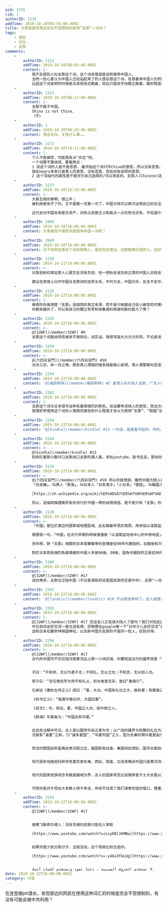 ```yaml
---
aid: 1535
cid: 1
authorID: 2235
addTime: 2019-10-20T05:59:00.000Z
title: 大家能接受港台论坛不受限制的使用“支那”一词吗？
tags:
    - 港台
    - 论坛
    - 支那
comments:
    -
        authorID: 2151
        addTime: 2019-10-20T08:03:00.000Z
        content: |-
            我不反感别人叫支那这个词，这个词本意就是讽刺侮辱中国人。  
            当然一些心里认为中国人已经站起来了的人很反感这个词，在我看来中国人仍然跪着呢，所以用这个词还算合理。  
            比起这个词发明的时候是五体投地式跪着，现在只是双手扶膝正跪着，跪的程度减轻了一点，但离站起来还很远呢。
    -
        authorID: 2153
        addTime: 2019-10-20T08:17:00.000Z
        content: |-
            支那不属于中国。  
            Shina is not China.  
            （不）
    -
        authorID: 1
        addTime: 2019-10-20T08:25:00.000Z
        content: 港台论坛，关我什么事……
    -
        authorID: 2172
        addTime: 2019-10-20T10:11:00.000Z
        content: |-
            个人不能接受，可能我有点"白左"吧。  
            一个词算不算歧视，要看两点：  
            1 说这个词的人是不是恶意. 最开始这个词只作China的意思，所以没有恶意。但现在用这个词的人明显是恶意的。  
            就如negro本来只是黑人的意思，没有恶意，现在则有歧视的意思。  
            2 这个词指代的属性是不是对方自己选择的/可以改变的。支那人(Chinese)这个身份不是自己选择的/不可改变。
    -
        authorID: 2237
        addTime: 2019-10-20T16:19:00.000Z
        content: |-
            大家互相伤害啊，很公平；  
            被利用是免不了的，又不是第一天第一次了，中国大陆可以再次证明自己的合法性，港台可以再次宣称自己的分裂决心。

            近代史对中国本来是负资产，对抢占民族主义制高点一点优势也没有，不知道什么时候，就变成搞的它好像变是中国的一如既往的利益维护者了。
    -
        authorID: 1989
        addTime: 2019-10-20T16:00:00.000Z
        content: 大家接受不接受共匪使用中国一词呢？
    -
        authorID: 2049
        addTime: 2019-10-20T16:00:00.000Z
        content: 问下发明支那这个词的那群人，是否包含港台。这群数典忘祖的人，还好意思说这？你自己认不认无所谓，关键大家认为你是
    -
        authorID: 2295
        addTime: 2019-10-21T16:00:00.000Z
        content: >-
            对某些粉红喊支那人心里完全没有负担，但一想到会波及到正常的中国人总有些不好意思，说到底还是中共窃居了中国的身分，使得污名顺带扣在全体中国人头上。  

            建议在使用上分开中国与支那间的连带关系，中共为支，中国为华，反支不反华。
    -
        authorID: 2126
        addTime: 2019-10-22T16:00:00.000Z
        content: |-
            麻煩你先搞清楚「支那」這個詞的真正來源，而不是只根據自己從小接受的共黨的教育來判斷是否對錯好壞。  
            你都來牆外了，可以有自己的獨立思考和收集資料再做判斷的能力了嗎？
    -
        authorID: 2295
        addTime: 2019-10-22T16:00:00.000Z
        content: >-
            @[32WF](/member/32WF) #9
            支那这个词是歧视性根本不用辩论，说实话，我想骂就大大方方的骂，不论是说者还是听者对这个词的目的都很明确，硬要说不是歧视就很无聊了。词意本来就会变化，Nigger原意是皮肤黝黑的人，过了几个世纪後才变成黑鬼，难道你会跟黑人说Nigger原意不是歧视请你不要在意？贵様一开始也只是宫廷敬称罢了，一个词是不是歧视，是以听者为出发点，既然已成为大部分人的共识，再去诡辩就很无聊了。
    -
        authorID: 2294
        addTime: 2019-10-22T16:00:00.000Z
        content: >-
            @[六四天安門](/member/六四天安門) #10
            冰冻三日，非一日之寒。那些真心港独的根本就是痴心妄想。港人港警都叫苦连天，真出动解放军，你想想那些在党国教育下长大，思想不同，语言不同，当兵的多数是九年义务教育都没完成的去镇压，不用半年港独就消声匿迹了。而另外占大多数认同中国反对中共的港人，叫我们做支那，就像广东本地人看外省人叫你北佬你能咋的，上海本地人排外一样的心理。这点都受不了，那你别出门了，躲在你家里天天叫嚣灭美屠日就厉害了。你出门到村里走走，三叔婆四表婶不叫你支那，也用本地话叫你XX又有什么两样。这么玻璃心，干脆与世隔绝好过。
    -
        authorID: 2294
        addTime: 2019-10-22T16:00:00.000Z
        content: '@[梅菲斯特](/member/梅菲斯特) #2 香港人叫大陆人支那，广东人叫外地人北佬捞佬，有区别吗？'
    -
        authorID: 2302
        addTime: 2019-10-22T16:00:00.000Z
        content: |-
            支那这个词与日本侵华战争有着很强烈的联系。说话要考虑他人的感受，政治方面尤其是如此。  
            我很好奇使用这个词的人情商究竟低到什么程度才会认为使用“支那”、“脱脂”这种词能对他们支持的cause有什么帮助。
    -
        authorID: 2294
        addTime: 2019-10-22T16:00:00.000Z
        content: "@[kindle](/member/kindle) #13 一句话，就是看不起你，咋的。\n\n\"What cha lookin' at?\"（你瞅啥）  \n\"You got a problem?\" （就瞅了咋地）  \n“hi，body，you get the worry door!\"  \n\"Fuck you!\"  \n[\\[email\_protected\\]](/cdn-cgi/l/email-protection)[\\[email\_protected\\]](/cdn-cgi/l/email-protection)&$&"
    -
        authorID: 2294
        addTime: 2019-10-22T16:00:00.000Z
        content: >-
            @[kindle](/member/kindle) #13
            别死盯着那少数开口支那闭口支那的港人看，多到youtube，脸书走走。那怕你打的是简体字，只要你能释出善意是同情和支持他们的反送中运动，也一堆港人来给你送人头送温暖。民主的好处本身就在于多元化包容共融，只有独裁威权才非黑即白宇宙真理主体思想。你到广东打工，人家本地人骂你北佬，你到帝都北漂，人家直接清理低端人口驱逐出境打包回家，也没见你这么大反应。
    -
        authorID: 2126
        addTime: 2019-10-22T16:00:00.000Z
        content: >-
            @[六四天安門](/member/六四天安門) #10 所以你是想說，雖然中國大陸人在歷史上包括現在叫白種人
            「白皮豬」，叫黑人「黑鬼」，叫日本人「日本鬼子」「小日本」「倭寇」，叫韓國人「棒子」「韓狗」，叫印度人「印度阿三」，叫泰國人「人妖」，叫越南人等東南亞國家的人「猴子」，叫臺灣人「台巴子」，叫穆斯林「白帽子」「綠綠」，不僅看不起外地人、窮人、農民工，甚至連本省的人也要互相內鬥，但是被一個外地人叫「支那」就是人格侮辱了受不了了是嗎？  

            [https://zh.wikipedia.org/wiki/%E6%AD%A7%E8%A7%86%E8%AF%AD](https://zh.wikipedia.org/wiki/%E6%AD%A7%E8%A7%86%E8%AF%AD)  

            所以，這個詞條裡面所有的流行於中國一帶的歧視用語，是不是只有「支那」你是接受不了的？
    -
        authorID: 2126
        addTime: 2019-10-22T16:00:00.000Z
        content: >-
            「中國」是位於東亞的國家或地理區域，此名稱最早見於西周，用來指以洛陽盆地為中心的中原地區，與四夷相對，之後逐漸用來指稱從夏朝起延續傳承至今的各政權。——（維基百科詞條「中國」）  

            順便說一句，「中國」在古代早期的時候僅僅是「以洛陽盆地為中心的中原地區」。與之對應的，東南西北偏遠地區的人們分別被稱為「東夷、西狄、南蠻、北戎」，隨之產生的「蠻夷」「蠻荒」等詞語究竟是褒義還是貶義不用我說了吧。這「四夷」根本沒被中原地區的高貴的華夏族放在眼裡，也不被算在「中國」的領土之內。所以「中國」這個詞，才是從幾千年前產生之初就含有強烈歧視意味的詞語。  

            另外啊，對「支那」相關的日本侵華戰爭的宣傳是從90年代開始的。在戰後到70年代，中日關係一直在改善，而且70年代-80年代更是迎來了中日蜜月期。那段時間，大量日本電視劇、電影進入中國市場，日本歌星影星迅速在中國民間走紅，比如高倉健憑《追捕》奠定了後來中國社會將近30年的“硬漢”審美；中日民間團體之間互動頻繁，合拍了很多紀錄片；中日學校之間也結成聯誼關係，我本人的高中就和日本的一所高中聯誼了，每年都要互相訪問。很遺憾地告訴您，當時中國的課本上對於日本侵華戰爭幾乎絕口不提，更別說什麼南京大屠殺了，如果不去特別找資料根本不可能知道，知道的老師上課也不敢提怕破壞中日友好……  

            對於日本抱有強烈負面情緒的中國人多是80後、90後，因為中國政府正是從90年代開始加強了仇日教育宣傳，教科書上現在花多少篇幅講中日戰爭我就不說了，還有給小學生看非常血腥殘忍的南京大屠殺紀錄片，實在是無所不用其極。當然，其中也包括對“支那”一詞的賣力塑造，對該詞十分反感的中國人也大多是80後、90後。
    -
        authorID: 2106
        addTime: 2019-10-22T16:00:00.000Z
        content: >-
            @[32WF](/member/32WF) #17
            说的再多，支那也泛指中国（不论是清政府还是国民政府还是中共），支那"一词演化这么多年，后期由褒变贬，特别是台湾和香港所称“支那”不是更加确定它的贬义么？我也搞不清楚台湾人和香港人说大陆人是支那好意思?一群地理上的福建人和广东人也能产生优越感了？殊不知自己也是支那人？所以请问你是支那人么？
    -
        authorID: 2302
        addTime: 2019-10-22T16:00:00.000Z
        content: '@[lunatic](/member/lunatic) #18 不必和他争辩了。这人就是来引战的。'
    -
        authorID: 2302
        addTime: 2019-10-22T16:00:00.000Z
        content: |-
            @[32WF](/member/32WF) #17 您这会儿又变成大陆人了是吗？我们大陆这边不叫“联谊”，叫做交流、访问等等。  
            中日民间友好交流一直也没有停。您随便在google搜一下“日中少儿友好交流”就能找到很多例子。  
            这和日本右翼参拜靖国神社，以及称中国为支那的不是同一批人，区别对待。
    -
        authorID: 2294
        addTime: 2019-10-22T16:00:00.000Z
        content: >-
            @[32WF](/member/32WF) #17
            古代的中国可不仅仅指河南黄河边上那一小块区域。你要知道古代的疆界观是「普天之下，莫非王土，率土之滨，莫非王臣」，简单来说，天下一切都是朕的，而朕即为天子，天子就是老天爷的儿子，替天行道的人。封建帝制时儒学孔子的终极中心思想就是天下大同，讲究“人人为公”的理想社会。而当时的东夷、西狄、南蛮、北戎很多是因为不尊王法，不守礼教。指的是他们是化外之地，而非不是隶属周天下辖地。天下都是中国人的，中国怎么可能仅仅指黄河那一小块发源地？


            子曰：“不知命，无以为君子也；不知礼，无以立也；不知言，无以知人也。  

            荀子曰︰“言任情性所为而不知礼义，则与禽兽无异，故曰“禽兽行”。  

            孔颖达《春秋左传正义》疏曰：“夏，大也。中国有礼仪之大，故称夏；有服章之美，谓之华。华、夏一也。”梅颐《伪孔传》：“冕服采装曰华，大国曰夏”。  

            《尚书正义》：“冕服华章曰华，大国曰夏”。  

            《说文》：华，荣也。夏，中国之人也，珿中原之人。  

            《辞海》华夏条为：“中国古称华夏。”


            在这些注解中可见，古人是以服饰华采之美为华；以广阔的疆界与和雅的礼仪为夏。从字义上来讲，“华”字有服饰纹章美丽的含义，“夏”字有疆域广阔的意义，连起来的确是个美好的词。实际上，“美”字本义就有“疆域广阔”的意思。“美”从羊从大。“大”指国土辽阔，“羊”指生活在这片辽阔国土上的人民，称赞他们驯顺如羊。“美”的字典义为“味甘”，这是转义，因为古代帝王视治大国为烹小鲜，故有此转义。
            文献有“诸夏”之称，乃“诸多夏国”、“华夏列国”之义，因为先秦时期华夏是由九州诸国组成，“诸夏”之称如同女真诸部之称。


            而当时楚国自称蛮夷经常兄弑父位，越国断发纹身。秦国地处西狄，国号也是始于非子被周孝王封为附庸开始，到前771年秦襄公正式由周平王列为诸侯，楚秦这些诸侯不算周室国土？


            现代很多地摊民科砖学老喜欢拿东夷、西狄、南蛮、北戎来嘲讽中国只是黄河流域一小块，和他们没看过四书五经看过儒学就敢对儒家学说一顿狂批烂判，不单无知而且可笑。


            现代的国家民族观念多数是疆域为界，古人的国家观念比如儒家君子士大夫是以天下大同为己任，所谓四海之内皆兄弟也。居庙堂之上，处江湖之远，皆忧其民者，方可为官。如果少了这些，你觉得现在中国还会有五十六个民族吗？汉唐明太祖成祖年间，如果不讲仁政，只以法西斯血统为王道，兵锋所指，对于非汉族裔屠城戮尽，多数少民会团灭，还会有后来什么满清入关的破事吗？


            可笑的是对于现在大多数人喷子来说，传统节日成了我们请客吃饭的借口，儒墨道法成了我们批判封建，批判迷信的替罪羊！只要别人指出我们的不足，我们就会把老祖宗拉出来骂上一顿！我们祖先一直领先于世界，而我们今天如此落后，是祖先愧对我们，还是我们愧对祖先？
    -
        authorID: 2294
        addTime: 2019-10-22T16:00:00.000Z
        content: >-
            @[32WF](/member/32WF) #17


            袁腾飞聊库尔德人：没有灵魂的民族只能任人宰割  

            [https://www.youtube.com/watch?v=LsyKBlJ6MBw](https://www.youtube.com/watch?v=LsyKBlJ6MBw)


            如果你是少民分裂分子，当我没说。这个视频比较合适你。  

            [https://www.youtube.com/watch?v=-y4AiXfkLUg](https://www.youtube.com/watch?v=-y4AiXfkLUg)


            لا تستخدم الحروف الصينية ، دعنا نعود ونستخدم كلمات أمتك.
date: 2019-10-22T16:00:00.000Z
category: 问答
---
```


在连登跟ptt潜水，发现那边的网民在使用这种词汇的时候是完全不受限制的，有没有可能会被中共利用？
